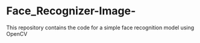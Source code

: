 # Face_Recognizer-Image-
This repository contains the code for a simple face recognition model using OpenCV
